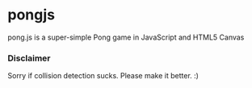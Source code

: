 pongjs
======

pong.js is a super-simple Pong game in JavaScript and HTML5 Canvas

### Disclaimer
Sorry if collision detection sucks. Please make it better. :)
